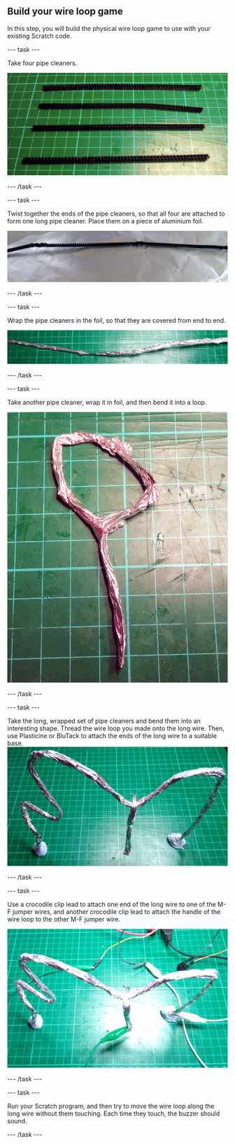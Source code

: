 ## Build your wire loop game

In this step, you will build the physical wire loop game to use with your existing Scratch code.

--- task ---

Take four pipe cleaners.

![Four pipe cleaners arranged on a cutting mat.](images/4-pipe-cleaners.jpg)

--- /task ---

--- task ---

Twist together the ends of the pipe cleaners, so that all four are attached to form one long pipe cleaner. Place them on a piece of aluminium foil.

![Pipe cleaners attached together and sitting on a sheet of aluminium foil.](images/pipe-cleaners-aluminium.jpg)

--- /task ---

--- task ---

Wrap the pipe cleaners in the foil, so that they are covered from end to end.

![Pipe cleaners wrapped in alumiunium foil.](images/pipe-cleaners-wrapped.jpg)

--- /task ---

--- task ---

Take another pipe cleaner, wrap it in foil, and then bend it into a loop.

![A pipe cleaner bent into a loop and wrapped with aluminium foil.](images/wire-loop.jpg)

--- /task ---

--- task ---

Take the long, wrapped set of pipe cleaners and bend them into an interesting shape. Thread the wire loop you made onto the long wire.
Then, use Plasticine or BluTack to attach the ends of the long wire to a suitable base. 
![The long wire made from pipe cleaners bent into shape with a suspended wire loop hanging from the middle.](images/wire-loop-game-unwired.jpg)

--- /task ---

--- task ---

Use a crocodile clip lead to attach one end of the long wire to one of the M-F jumper wires, and another crocodile clip lead to attach the handle of the wire loop to the other M-F jumper wire.

![Crocodile clips attached to the wire loop game base and the wire loop, and then to the M-F jumper wires.](images/wire-loop-game-wired.jpg)

--- /task ---

--- task ---

Run your Scratch program, and then try to move the wire loop along the long wire without them touching. Each time they touch, the buzzer should sound.

--- /task ---
